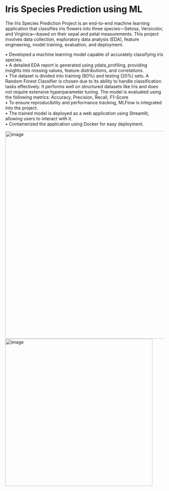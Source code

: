 # Iris Species Prediction using ML
The Iris Species Prediction Project is an end-to-end machine learning application that classifies iris flowers into three species—Setosa, Versicolor, and Virginica—based on their sepal and petal measurements. This project involves data collection, exploratory data analysis (EDA), feature engineering, model training, evaluation, and deployment.  

•	Developed a machine learning model capable of accurately classifying iris species.   
•	A detailed EDA report is generated using ydata_profiling, providing insights into missing values, feature distributions, and correlations.   
•	The dataset is divided into training (80%) and testing (20%) sets. A Random Forest Classifier is chosen due to its ability to handle classification tasks effectively. It performs well on structured datasets like Iris and does not require extensive hyperparameter tuning. The model is evaluated using the following metrics: Accuracy, Precision, Recall, F1-Score   
•	To ensure reproducibility and performance tracking, MLFlow is integrated into the project.       
•	The trained model is deployed as a web application using Streamlit, allowing users to interact with it.   
•	Containerized the application using Docker for easy deployment.   


<img width="660" alt="image" src="https://github.com/user-attachments/assets/69b754b6-842e-4d6f-b639-b48b6929e731" />   
        <img width="468" alt="image" src="https://github.com/user-attachments/assets/a12e8524-c58e-4585-822c-5a8254aa3b5e" />




